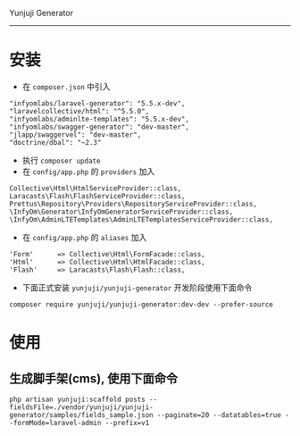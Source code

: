 Yunjuji Generator
***
# 安装
- 在 `composer.json` 中引入
```
"infyomlabs/laravel-generator": "5.5.x-dev",
"laravelcollective/html": "^5.5.0",
"infyomlabs/adminlte-templates": "5.5.x-dev",
"infyomlabs/swagger-generator": "dev-master",
"jlapp/swaggervel": "dev-master",
"doctrine/dbal": "~2.3"
```
- 执行 `composer update`
- 在 `config/app.php` 的 `providers` 加入
```
Collective\Html\HtmlServiceProvider::class,
Laracasts\Flash\FlashServiceProvider::class,
Prettus\Repository\Providers\RepositoryServiceProvider::class,
\InfyOm\Generator\InfyOmGeneratorServiceProvider::class,
\InfyOm\AdminLTETemplates\AdminLTETemplatesServiceProvider::class,
```
- 在 `config/app.php` 的 `aliases` 加入
```
'Form'      => Collective\Html\FormFacade::class,
'Html'      => Collective\Html\HtmlFacade::class,
'Flash'     => Laracasts\Flash\Flash::class,
```
- 下面正式安装 `yunjuji/yunjuji-generator` 开发阶段使用下面命令
```
composer require yunjuji/yunjuji-generator:dev-dev --prefer-source
```
# 使用
## 生成脚手架(cms), 使用下面命令
`php artisan yunjuji:scaffold posts --fieldsFile=./vendor/yunjuji/yunjuji-generator/samples/fields_sample.json --paginate=20 --datatables=true --formMode=laravel-admin --prefix=v1`
